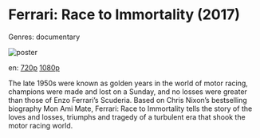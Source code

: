 # Ferrari: Race to Immortality (2017)

Genres: documentary

![poster](http://image.tmdb.org/t/p/w500/giz7QVBZVCanhqMmcrlbz5WASEA.jpg)

en:
  [720p](magnet:?xt=urn:btih:083443954F5BEEC6A7D61D0A63D31B0E5D9DA71A&tr=udp://glotorrents.pw:6969/announce&tr=udp://tracker.opentrackr.org:1337/announce&tr=udp://torrent.gresille.org:80/announce&tr=udp://tracker.openbittorrent.com:80&tr=udp://tracker.coppersurfer.tk:6969&tr=udp://tracker.leechers-paradise.org:6969&tr=udp://p4p.arenabg.ch:1337&tr=udp://tracker.internetwarriors.net:1337)
  [1080p](magnet:?xt=urn:btih:B407DEE2E391C0E8E426B0AA3E33FA91A3C10851&tr=udp://glotorrents.pw:6969/announce&tr=udp://tracker.opentrackr.org:1337/announce&tr=udp://torrent.gresille.org:80/announce&tr=udp://tracker.openbittorrent.com:80&tr=udp://tracker.coppersurfer.tk:6969&tr=udp://tracker.leechers-paradise.org:6969&tr=udp://p4p.arenabg.ch:1337&tr=udp://tracker.internetwarriors.net:1337)
  


The late 1950s were known as golden years in the world of motor racing, champions were made and lost on a Sunday, and no losses were greater than those of Enzo Ferrari’s Scuderia.  Based on Chris Nixon’s bestselling biography Mon Ami Mate, Ferrari: Race to Immortality tells the story of the loves and losses, triumphs and tragedy of a turbulent era that shook the motor racing world.